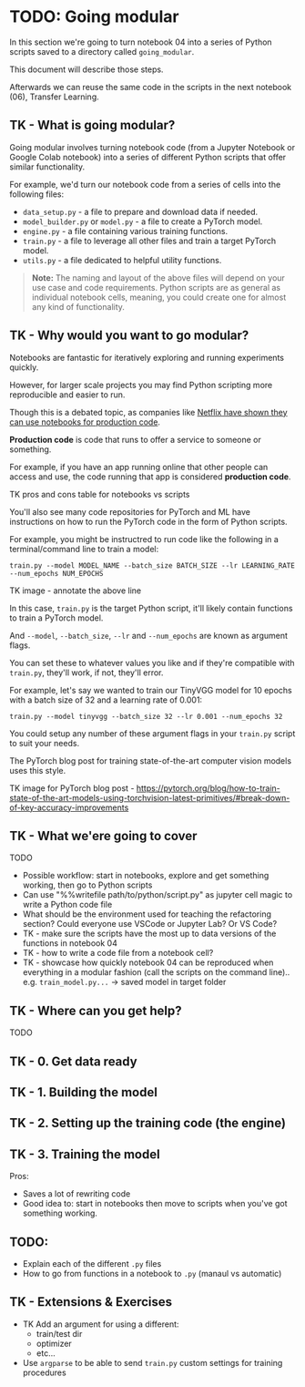 # TODO: Going modular

In this section we're going to turn notebook 04 into a series of Python scripts saved to a directory called `going_modular`.

This document will describe those steps.

Afterwards we can reuse the same code in the scripts in the next notebook (06), Transfer Learning.

## TK - What is going modular?

Going modular involves turning notebook code (from a Jupyter Notebook or Google Colab notebook) into a series of different Python scripts that offer similar functionality.

For example, we'd turn our notebook code from a series of cells into the following files:
* `data_setup.py` - a file to prepare and download data if needed.
* `model_builder.py` or `model.py` - a file to create a PyTorch model.
* `engine.py` - a file containing various training functions.
* `train.py` - a file to leverage all other files and train a target PyTorch model.
* `utils.py` - a file dedicated to helpful utility functions.

> **Note:** The naming and layout of the above files will depend on your use case and code requirements. Python scripts are as general as individual notebook cells, meaning, you could create one for almost any kind of functionality.

## TK - Why would you want to go modular?

Notebooks are fantastic for iteratively exploring and running experiments quickly.

However, for larger scale projects you may find Python scripting more reproducible and easier to run.

Though this is a debated topic, as companies like [Netflix have shown they can use notebooks for production code](https://netflixtechblog.com/notebook-innovation-591ee3221233).

**Production code** is code that runs to offer a service to someone or something.

For example, if you have an app running online that other people can access and use, the code running that app is considered **production code**.

TK pros and cons table for notebooks vs scripts

You'll also see many code repositories for PyTorch and ML have instructions on how to run the PyTorch code in the form of Python scripts.

For example, you might be instructred to run code like the following in a terminal/command line to train a model:

```
train.py --model MODEL_NAME --batch_size BATCH_SIZE --lr LEARNING_RATE --num_epochs NUM_EPOCHS
```

TK image - annotate the above line 

In this case, `train.py` is the target Python script, it'll likely contain functions to train a PyTorch model.

And `--model`, `--batch_size`, `--lr` and `--num_epochs` are known as argument flags.

You can set these to whatever values you like and if they're compatible with `train.py`, they'll work, if not, they'll error.

For example, let's say we wanted to train our TinyVGG model for 10 epochs with a batch size of 32 and a learning rate of 0.001:

```
train.py --model tinyvgg --batch_size 32 --lr 0.001 --num_epochs 32
```

You could setup any number of these argument flags in your `train.py` script to suit your needs.

The PyTorch blog post for training state-of-the-art computer vision models uses this style.

TK image for PyTorch blog post - https://pytorch.org/blog/how-to-train-state-of-the-art-models-using-torchvision-latest-primitives/#break-down-of-key-accuracy-improvements

## TK - What we'ere going to cover

TODO

* Possible workflow: start in notebooks, explore and get something working, then go to Python scripts
* Can use "%%writefile path/to/python/script.py" as jupyter cell magic to write a Python code file 
* What should be the environment used for teaching the refactoring section? Could everyone use VSCode or Jupyter Lab? Or VS Code?
* TK - make sure the scripts have the most up to data versions of the functions in notebook 04 
* TK - how to write a code file from a notebook cell?
* TK - showcase how quickly notebook 04 can be reproduced when everything in a modular fashion (call the scripts on the command line).. e.g. `train_model.py...` -> saved model in target folder

## TK - Where can you get help?

TODO

## TK - 0. Get data ready

## TK - 1. Building the model

## TK - 2. Setting up the training code (the engine)

## TK - 3. Training the model

Pros:
* Saves a lot of rewriting code
* Good idea to: start in notebooks then move to scripts when you've got something working.

## TODO:
* Explain each of the different `.py` files
* How to go from functions in a notebook to `.py` (manaul vs automatic)

## TK - Extensions & Exercises
* TK Add an argument for using a different:
    * train/test dir
    * optimizer
    * etc...
* Use `argparse` to be able to send `train.py` custom settings for training procedures